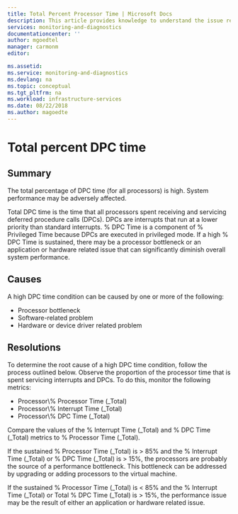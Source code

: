 ```yaml
---
title: Total Percent Processor Time | Microsoft Docs
description: This article provides knowledge to understand the issue reported, what are the possible causes, and how to resolve the health issue identified by Azure Monitor VM Health.
services: monitoring-and-diagnostics
documentationcenter: ''
author: mgoedtel
manager: carmonm
editor: 

ms.assetid: 
ms.service: monitoring-and-diagnostics
ms.devlang: na
ms.topic: conceptual
ms.tgt_pltfrm: na
ms.workload: infrastructure-services
ms.date: 08/22/2018
ms.author: magoedte
---
```


# Total percent DPC time

## Summary

The total percentage of DPC time (for all processors) is high. System performance may be adversely affected.

Total DPC time is the time that all processors spent receiving and servicing deferred procedure calls (DPCs). DPCs are interrupts that run at a lower priority than standard interrupts. % DPC Time is a component of % Privileged Time because DPCs are executed in privileged mode. If a high % DPC Time is sustained, there may be a processor bottleneck or an application or hardware related issue that can significantly diminish overall system performance.

## Causes

A high DPC time condition can be caused by one or more of the following:

- Processor bottleneck
- Software-related problem
- Hardware or device driver related problem

## Resolutions

To determine the root cause of a high DPC time condition, follow the process outlined below. Observe the proportion of the processor time that is spent servicing interrupts and DPCs. To do this, monitor the following metrics:

- Processor\\\% Processor Time (_Total)
- Processor\\\% Interrupt Time (_Total)
- Processor\\\% DPC Time (_Total)

Compare the values of the % Interrupt Time (_Total) and % DPC Time (_Total) metrics to % Processor Time (_Total).

If the sustained % Processor Time (_Total) is > 85% and the % Interrupt Time (_Total) or % DPC Time (_Total) is > 15%, the processors are probably the source of a performance bottleneck. This bottleneck can be addressed by upgrading or adding processors to the virtual machine.

If the sustained % Processor Time (_Total) is < 85% and the % Interrupt Time (_Total) or Total % DPC Time (_Total) is > 15%, the performance issue may be the result of either an application or hardware related issue.
